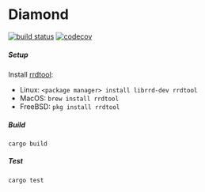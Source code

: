 # Diamond

[![build status](https://travis-ci.com/GiantPlantsSociety/diamond.svg?branch=master)](https://travis-ci.com/GiantPlantsSociety/diamond)
[![codecov](https://codecov.io/gh/GiantPlantsSociety/diamond/branch/master/graph/badge.svg)](https://codecov.io/gh/GiantPlantsSociety/diamond)

##### Setup

Install [rrdtool](https://oss.oetiker.ch/rrdtool/index.en.html):
- Linux: `<package manager> install librrd-dev rrdtool`
- MacOS: `brew install rrdtool`
- FreeBSD: `pkg install rrdtool`

##### Build

`cargo build`

##### Test

`cargo test`
